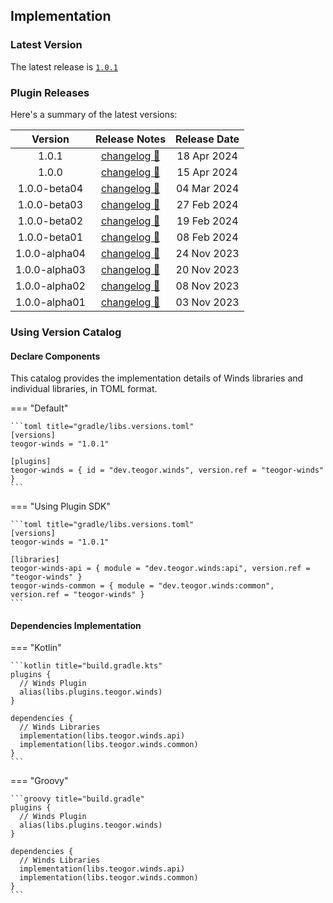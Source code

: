 [//]: # (This file was automatically generated - do not edit)

## Implementation

### Latest Version

The latest release is [`1.0.1`](../releases.md)

### Plugin Releases

Here's a summary of the latest versions:

|    Version    |               Release Notes                | Release Date |
|:-------------:|:------------------------------------------:|:------------:|
|     1.0.1     |     [changelog 🔗](changelog/1.0.1.md)     | 18 Apr 2024  |
|     1.0.0     |     [changelog 🔗](changelog/1.0.0.md)     | 15 Apr 2024  |
| 1.0.0-beta04  | [changelog 🔗](changelog/1.0.0-beta04.md)  | 04 Mar 2024  |
| 1.0.0-beta03  | [changelog 🔗](changelog/1.0.0-beta03.md)  | 27 Feb 2024  |
| 1.0.0-beta02  | [changelog 🔗](changelog/1.0.0-beta02.md)  | 19 Feb 2024  |
| 1.0.0-beta01  | [changelog 🔗](changelog/1.0.0-beta01.md)  | 08 Feb 2024  |
| 1.0.0-alpha04 | [changelog 🔗](changelog/1.0.0-alpha04.md) | 24 Nov 2023  |
| 1.0.0-alpha03 | [changelog 🔗](changelog/1.0.0-alpha03.md) | 20 Nov 2023  |
| 1.0.0-alpha02 | [changelog 🔗](changelog/1.0.0-alpha02.md) | 08 Nov 2023  |
| 1.0.0-alpha01 | [changelog 🔗](changelog/1.0.0-alpha01.md) | 03 Nov 2023  |

### Using Version Catalog

#### Declare Components

This catalog provides the implementation details of Winds libraries and individual libraries, in
TOML format.

=== "Default"

    ```toml title="gradle/libs.versions.toml"
    [versions]
    teogor-winds = "1.0.1"

    [plugins]
    teogor-winds = { id = "dev.teogor.winds", version.ref = "teogor-winds" }
    ```

=== "Using Plugin SDK"

    ```toml title="gradle/libs.versions.toml"
    [versions]
    teogor-winds = "1.0.1"

    [libraries]
    teogor-winds-api = { module = "dev.teogor.winds:api", version.ref = "teogor-winds" }
    teogor-winds-common = { module = "dev.teogor.winds:common", version.ref = "teogor-winds" }
    ```

#### Dependencies Implementation

=== "Kotlin"

    ```kotlin title="build.gradle.kts"
    plugins {
      // Winds Plugin
      alias(libs.plugins.teogor.winds)
    }

    dependencies {
      // Winds Libraries
      implementation(libs.teogor.winds.api)
      implementation(libs.teogor.winds.common)
    }
    ```

=== "Groovy"

    ```groovy title="build.gradle"
    plugins {
      // Winds Plugin
      alias(libs.plugins.teogor.winds)
    }

    dependencies {
      // Winds Libraries
      implementation(libs.teogor.winds.api)
      implementation(libs.teogor.winds.common)
    }
    ```
